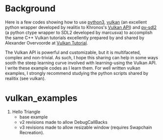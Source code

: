 # Background
Here is a few codes showing how to use [python3](https://docs.python.org/3/),  [vulkan](https://github.com/realitix/vulkan) (an excellent python wrapper developed by realitix to Khronos's [Vulkan API](https://www.khronos.org/registry/vulkan/))  and [py-sdl2](https://github.com/marcusva/py-sdl2) (a python ctype wrapper to SDL2 developed by marcusva) to accomplish the same C++ Vulkan tutorials excellently prepared by and shared by Alexander Overvoorde at [Vulkan Tutorial](https://vulkan-tutorial.com/Introduction).

The Vulkan API is powerful and customizable, but it is multifaceted, complex and non-trivial. As such, I hope this sharing can help in some ways sooth the steep learning curve involved with learning-using the Vulkan API. I write these example codes as I learn them. For well written vulkan examples, I strongly recommend studying the python scripts shared by realitix (see vulkan).

# vulkan_examples
1. Hello Triangle
   - base example
   - v2 revisions made to allow DebugCallBacks
   - v3 revisions made to allow resizable window (requires Swapchain Recreation). 
